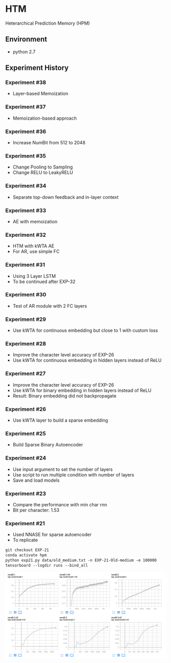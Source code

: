 # HTM
Heterarchical Prediction Memory (HPM)


## Environment
- python 2.7


## Experiment History

### Experiment #38
- Layer-based Memoization

### Experiment #37
- Memoization-based approach

### Experiment #36
- Increase NumBit from 512 to 2048

### Experiment #35
- Change Pooling to Sampling
- Change RELU to LeakyRELU

### Experiment #34
- Separate top-down feedback and in-layer context 

### Experiment #33
- AE with memoization 

### Experiment #32
- HTM with kWTA AE 
- For AR, use simple FC 

### Experiment #31
- Using 3 Layer LSTM
- To be continued after EXP-32

### Experiment #30
- Test of AR module with 2 FC layers

### Experiment #29
- Use kWTA for continuous embedding but close to 1 with custom loss


### Experiment #28
- Improve the character level accuracy of EXP-26
- Use kWTA for continuous embedding in hidden layers instead of ReLU

### Experiment #27
- Improve the character level accuracy of EXP-26
- Use kWTA for binary embedding in hidden layers instead of ReLU
- Result: Binary embedding did not backpropagate

### Experiment #26
- Use kWTA layer to build a sparse embedding

### Experiment #25
- Build Sparse Binary Autoencoder

### Experiment #24
- Use input argument to set the number of layers
- Use script to run multiple condition with number of layers
- Save and load models 

### Experiment #23
- Compare the performance with min char rnn
- Bit per character: 1.53

### Experiment #21 
- Used NNASE for sparse autoencoder
- To replicate 

```shell
git checkout EXP-21
conda activate hpm
python exp21.py data/old_medium.txt -n EXP-21-Old-medium -e 100000
tensorboard --logdir runs --bind_all
```


![](docs/figures/exp21.png)

